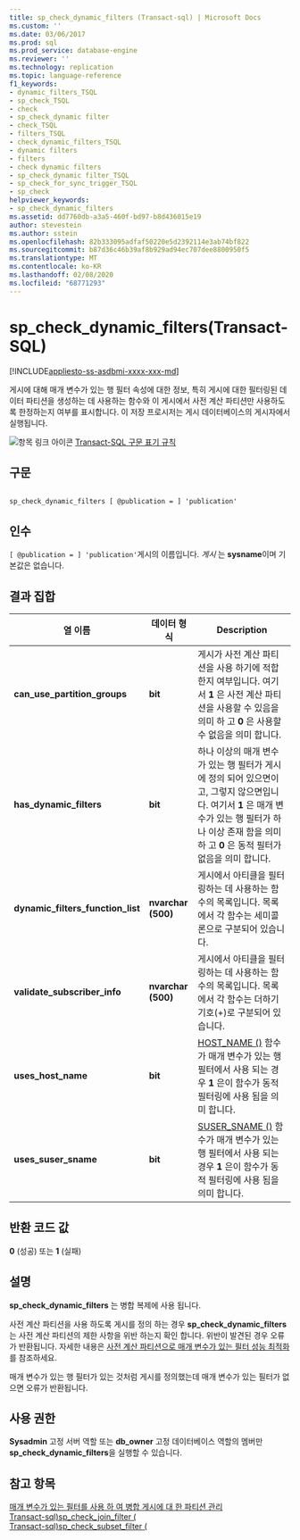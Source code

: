 ```yaml
---
title: sp_check_dynamic_filters (Transact-sql) | Microsoft Docs
ms.custom: ''
ms.date: 03/06/2017
ms.prod: sql
ms.prod_service: database-engine
ms.reviewer: ''
ms.technology: replication
ms.topic: language-reference
f1_keywords:
- dynamic_filters_TSQL
- sp_check_TSQL
- check
- sp_check_dynamic filter
- check_TSQL
- filters_TSQL
- check_dynamic_filters_TSQL
- dynamic filters
- filters
- check dynamic filters
- sp_check_dynamic filter_TSQL
- sp_check_for_sync_trigger_TSQL
- sp_check
helpviewer_keywords:
- sp_check_dynamic_filters
ms.assetid: dd7760db-a3a5-460f-bd97-b8d436015e19
author: stevestein
ms.author: sstein
ms.openlocfilehash: 82b333095adfaf50220e5d2392114e3ab74bf822
ms.sourcegitcommit: b87d36c46b39af8b929ad94ec707dee8800950f5
ms.translationtype: MT
ms.contentlocale: ko-KR
ms.lasthandoff: 02/08/2020
ms.locfileid: "68771293"
---
```

# <a name="sp_check_dynamic_filters-transact-sql"></a>sp_check_dynamic_filters(Transact-SQL)
[!INCLUDE[appliesto-ss-asdbmi-xxxx-xxx-md](../../includes/appliesto-ss-asdbmi-xxxx-xxx-md.md)]

  게시에 대해 매개 변수가 있는 행 필터 속성에 대한 정보, 특히 게시에 대한 필터링된 데이터 파티션을 생성하는 데 사용하는 함수와 이 게시에서 사전 계산 파티션만 사용하도록 한정하는지 여부를 표시합니다. 이 저장 프로시저는 게시 데이터베이스의 게시자에서 실행됩니다.  
  
 ![항목 링크 아이콘](../../database-engine/configure-windows/media/topic-link.gif "항목 링크 아이콘") [Transact-SQL 구문 표기 규칙](../../t-sql/language-elements/transact-sql-syntax-conventions-transact-sql.md)  
  
## <a name="syntax"></a>구문  
  
```  
  
sp_check_dynamic_filters [ @publication = ] 'publication'  
```  
  
## <a name="arguments"></a>인수  
`[ @publication = ] 'publication'`게시의 이름입니다. *게시* 는 **sysname**이며 기본값은 없습니다.  
  
## <a name="result-sets"></a>결과 집합  
  
|열 이름|데이터 형식|Description|  
|-----------------|---------------|-----------------|  
|**can_use_partition_groups**|**bit**|게시가 사전 계산 파티션을 사용 하기에 적합 한지 여부입니다. 여기서 **1** 은 사전 계산 파티션을 사용할 수 있음을 의미 하 고 **0** 은 사용할 수 없음을 의미 합니다.|  
|**has_dynamic_filters**|**bit**|하나 이상의 매개 변수가 있는 행 필터가 게시에 정의 되어 있으면이 고, 그렇지 않으면입니다. 여기서 **1** 은 매개 변수가 있는 행 필터가 하나 이상 존재 함을 의미 하 고 **0** 은 동적 필터가 없음을 의미 합니다.|  
|**dynamic_filters_function_list**|**nvarchar (500)**|게시에서 아티클을 필터링하는 데 사용하는 함수의 목록입니다. 목록에서 각 함수는 세미콜론으로 구분되어 있습니다.|  
|**validate_subscriber_info**|**nvarchar (500)**|게시에서 아티클을 필터링하는 데 사용하는 함수의 목록입니다. 목록에서 각 함수는 더하기 기호(+)로 구분되어 있습니다.|  
|**uses_host_name**|**bit**|[HOST_NAME ()](../../t-sql/functions/host-name-transact-sql.md) 함수가 매개 변수가 있는 행 필터에서 사용 되는 경우 **1** 은이 함수가 동적 필터링에 사용 됨을 의미 합니다.|  
|**uses_suser_sname**|**bit**|[SUSER_SNAME ()](../../t-sql/functions/suser-sname-transact-sql.md) 함수가 매개 변수가 있는 행 필터에서 사용 되는 경우 **1** 은이 함수가 동적 필터링에 사용 됨을 의미 합니다.|  
  
## <a name="return-code-values"></a>반환 코드 값  
 **0** (성공) 또는 **1** (실패)  
  
## <a name="remarks"></a>설명  
 **sp_check_dynamic_filters** 는 병합 복제에 사용 됩니다.  
  
 사전 계산 파티션을 사용 하도록 게시를 정의 하는 경우 **sp_check_dynamic_filters** 는 사전 계산 파티션의 제한 사항을 위반 하는지 확인 합니다. 위반이 발견된 경우 오류가 반환됩니다. 자세한 내용은 [사전 계산 파티션으로 매개 변수가 있는 필터 성능 최적화](../../relational-databases/replication/merge/parameterized-filters-optimize-for-precomputed-partitions.md)를 참조하세요.  
  
 매개 변수가 있는 행 필터가 있는 것처럼 게시를 정의했는데 매개 변수가 있는 필터가 없으면 오류가 반환됩니다.  
  
## <a name="permissions"></a>사용 권한  
 **Sysadmin** 고정 서버 역할 또는 **db_owner** 고정 데이터베이스 역할의 멤버만 **sp_check_dynamic_filters**을 실행할 수 있습니다.  
  
## <a name="see-also"></a>참고 항목  
 [매개 변수가 있는 필터를 사용 하 여 병합 게시에 대 한 파티션 관리](../../relational-databases/replication/publish/manage-partitions-for-a-merge-publication-with-parameterized-filters.md)   
 [Transact-sql&#41;sp_check_join_filter &#40;](../../relational-databases/system-stored-procedures/sp-check-join-filter-transact-sql.md)   
 [Transact-sql&#41;sp_check_subset_filter &#40;](../../relational-databases/system-stored-procedures/sp-check-subset-filter-transact-sql.md)  
  
  
